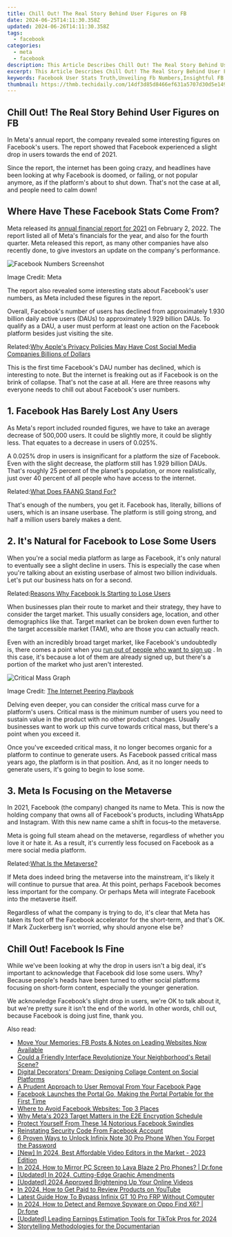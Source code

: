 ```yaml
---
title: Chill Out! The Real Story Behind User Figures on FB
date: 2024-06-25T14:11:30.358Z
updated: 2024-06-26T14:11:30.358Z
tags:
  - facebook
categories:
  - meta
  - facebook
description: This Article Describes Chill Out! The Real Story Behind User Figures on FB
excerpt: This Article Describes Chill Out! The Real Story Behind User Figures on FB
keywords: Facebook User Stats Truth,Unveiling Fb Numbers,Insightful FB Data,True FB Usage Figures,Debunking FB Trends,Social Media User Facts,Exploring Fb Analytics
thumbnail: https://thmb.techidaily.com/14df3d85d8466ef631a5707d30d5e14919d53addb84823d2a2bfe4ff558c0940.png
---
```


## Chill Out! The Real Story Behind User Figures on FB

 In Meta's annual report, the company revealed some interesting figures on Facebook's users. The report showed that Facebook experienced a slight drop in users towards the end of 2021.

 Since the report, the internet has been going crazy, and headlines have been looking at why Facebook is doomed, or failing, or not popular anymore, as if the platform's about to shut down. That's not the case at all, and people need to calm down!

## Where Have These Facebook Stats Come From?

 Meta released its [annual financial report for 2021](https://investor.fb.com/investor-news/press-release-details/2022/Meta-Reports-Fourth-Quarter-and-Full-Year-2021-Results/) on February 2, 2022\. The report listed all of Meta's financials for the year, and also for the fourth quarter. Meta released this report, as many other companies have also recently done, to give investors an update on the company's performance.

![Facebook Numbers Screenshot](https://static1.makeuseofimages.com/wordpress/wp-content/uploads/2022/02/Facebook-Numbers-Screenshot.png)

Image Credit: Meta

 The report also revealed some interesting stats about Facebook's user numbers, as Meta included these figures in the report.

 Overall, Facebook's number of users has declined from approximately 1.930 billion daily active users (DAUs) to approximately 1.929 billion DAUs. To qualify as a DAU, a user must perform at least one action on the Facebook platform besides just visiting the site.

 Related:[Why Apple's Privacy Policies May Have Cost Social Media Companies Billions of Dollars](https://www.makeuseof.com/apples-privacy-policies-may-cost-social-media-companies-billions-of-dollars/)

 This is the first time Facebook's DAU number has declined, which is interesting to note. But the internet is freaking out as if Facebook is on the brink of collapse. That's not the case at all. Here are three reasons why everyone needs to chill out about Facebook's user numbers.

## 1\. Facebook Has Barely Lost Any Users

 As Meta's report included rounded figures, we have to take an average decrease of 500,000 users. It could be slightly more, it could be slightly less. That equates to a decrease in users of 0.025%.

 A 0.025% drop in users is insignificant for a platform the size of Facebook. Even with the slight decrease, the platform still has 1.929 billion DAUs. That's roughly 25 percent of the planet's population, or more realistically, just over 40 percent of all people who have access to the internet.

 Related:[What Does FAANG Stand For?](https://www.makeuseof.com/what-does-faang-stand-for/)

 That's enough of the numbers, you get it. Facebook has, literally, billions of users, which is an insane userbase. The platform is still going strong, and half a million users barely makes a dent.

## 2\. It's Natural for Facebook to Lose Some Users

 When you're a social media platform as large as Facebook, it's only natural to eventually see a slight decline in users. This is especially the case when you're talking about an existing userbase of almost two billion individuals. Let's put our business hats on for a second.

 Related:[Reasons Why Facebook Is Starting to Lose Users](https://www.makeuseof.com/why-facebook-is-losing-users/)

 When businesses plan their route to market and their strategy, they have to consider the target market. This usually considers age, location, and other demographics like that. Target market can be broken down even further to the target accessible market (TAM), who are those you can actually reach.

 Even with an incredibly broad target market, like Facebook's undoubtedly is, there comes a point when you [run out of people who want to sign up](https://www.makeuseof.com/facebook-popularity-peak/) . In this case, it's because a lot of them are already signed up, but there's a portion of the market who just aren't interested.

![Critical Mass Graph](https://static1.makeuseofimages.com/wordpress/wp-content/uploads/2022/02/Critical-Mass-Graph.jpg)

 Image Credit: <a target="\_blank" rel="noopener noreferrer nofollow" href="[http://drpeering.net/HTML\_IPP/chapters/ch13-0-1-Value-of-an-IXP/ch13-0-1-Value-of-an-IXP.html](https://unsplash.com/photos/45Z2rsbUFMc) ">The Internet Peering Playbook</a>

 Delving even deeper, you can consider the critical mass curve for a platform's users. Critical mass is the minimum number of users you need to sustain value in the product with no other product changes. Usually businesses want to work up this curve towards critical mass, but there's a point when you exceed it.

 Once you've exceeded critical mass, it no longer becomes organic for a platform to continue to generate users. As Facebook passed critical mass years ago, the platform is in that position. And, as it no longer needs to generate users, it's going to begin to lose some.

## 3\. Meta Is Focusing on the Metaverse

 In 2021, Facebook (the company) changed its name to Meta. This is now the holding company that owns all of Facebook's products, including WhatsApp and Instagram. With this new name came a shift in focus–to the metaverse.

 Meta is going full steam ahead on the metaverse, regardless of whether you love it or hate it. As a result, it's currently less focused on Facebook as a mere social media platform.

 Related:[What Is the Metaverse?](https://www.makeuseof.com/what-is-the-metaverse/)

 If Meta does indeed bring the metaverse into the mainstream, it's likely it will continue to pursue that area. At this point, perhaps Facebook becomes less important for the company. Or perhaps Meta will integrate Facebook into the metaverse itself.

 Regardless of what the company is trying to do, it's clear that Meta has taken its foot off the Facebook accelerator for the short-term, and that's OK. If Mark Zuckerberg isn't worried, why should anyone else be?

## Chill Out! Facebook Is Fine

 While we've been looking at why the drop in users isn't a big deal, it's important to acknowledge that Facebook did lose some users. Why? Because people's heads have been turned to other social platforms focusing on short-form content, especially the younger generation.

 We acknowledge Facebook's slight drop in users, we're OK to talk about it, but we're pretty sure it isn't the end of the world. In other words, chill out, because Facebook is doing just fine, thank you.


<ins class="adsbygoogle"
     style="display:block"
     data-ad-format="autorelaxed"
     data-ad-client="ca-pub-7571918770474297"
     data-ad-slot="1223367746"></ins>



<ins class="adsbygoogle"
     style="display:block"
     data-ad-client="ca-pub-7571918770474297"
     data-ad-slot="8358498916"
     data-ad-format="auto"
     data-full-width-responsive="true"></ins>

<span class="atpl-alsoreadstyle">Also read:</span>
<div><ul>
<li><a href="https://facebook.techidaily.com/move-your-memories-fb-posts-and-notes-on-leading-websites-now-available/"><u>Move Your Memories: FB Posts & Notes on Leading Websites Now Available</u></a></li>
<li><a href="https://facebook.techidaily.com/could-a-friendly-interface-revolutionize-your-neighborhoods-retail-scene/"><u>Could a Friendly Interface Revolutionize Your Neighborhood's Retail Scene?</u></a></li>
<li><a href="https://facebook.techidaily.com/digital-decorators-dream-designing-collage-content-on-social-platforms/"><u>Digital Decorators' Dream: Designing Collage Content on Social Platforms</u></a></li>
<li><a href="https://facebook.techidaily.com/a-prudent-approach-to-user-removal-from-your-facebook-page/"><u>A Prudent Approach to User Removal From Your Facebook Page</u></a></li>
<li><a href="https://facebook.techidaily.com/facebook-launches-the-portal-go-making-the-portal-portable-for-the-first-time/"><u>Facebook Launches the Portal Go, Making the Portal Portable for the First Time</u></a></li>
<li><a href="https://facebook.techidaily.com/where-to-avoid-facebook-websites-top-3-places/"><u>Where to Avoid Facebook Websites: Top 3 Places</u></a></li>
<li><a href="https://facebook.techidaily.com/why-metas-2023-target-matters-in-the-e2e-encryption-schedule/"><u>Why Meta's 2023 Target Matters in the E2E Encryption Schedule</u></a></li>
<li><a href="https://facebook.techidaily.com/protect-yourself-from-these-14-notorious-facebook-swindles/"><u>Protect Yourself From These 14 Notorious Facebook Swindles</u></a></li>
<li><a href="https://facebook.techidaily.com/reinstating-security-code-from-facebook-account/"><u>Reinstating Security Code From Facebook Account</u></a></li>
<li><a href="https://unlock-android.techidaily.com/6-proven-ways-to-unlock-infinix-note-30-pro-phone-when-you-forget-the-password-by-drfone-android/"><u>6 Proven Ways to Unlock Infinix Note 30 Pro Phone When You Forget the Password</u></a></li>
<li><a href="https://facebook-record-videos.techidaily.com/new-in-2024-best-affordable-video-editors-in-the-market-2023-edition/"><u>[New] In 2024, Best Affordable Video Editors in the Market - 2023 Edition</u></a></li>
<li><a href="https://screen-mirror.techidaily.com/in-2024-how-to-mirror-pc-screen-to-lava-blaze-2-pro-phones-drfone-by-drfone-android/"><u>In 2024, How to Mirror PC Screen to Lava Blaze 2 Pro Phones? | Dr.fone</u></a></li>
<li><a href="https://article-posts.techidaily.com/updated-in-2024-cutting-edge-graphic-amendments/"><u>[Updated] In 2024, Cutting-Edge Graphic Amendments</u></a></li>
<li><a href="https://facebook-video-footage.techidaily.com/updated-2024-approved-brightening-up-your-online-videos/"><u>[Updated] 2024 Approved  Brightening Up Your Online Videos</u></a></li>
<li><a href="https://youtube-stream.techidaily.com/in-2024-how-to-get-paid-to-review-products-on-youtube/"><u>In 2024, How to Get Paid to Review Products on YouTube</u></a></li>
<li><a href="https://bypass-frp.techidaily.com/latest-guide-how-to-bypass-infinix-gt-10-pro-frp-without-computer-by-drfone-android/"><u>Latest Guide How To Bypass Infinix GT 10 Pro FRP Without Computer</u></a></li>
<li><a href="https://android-location-track.techidaily.com/in-2024-how-to-detect-and-remove-spyware-on-oppo-find-x6-drfone-by-drfone-virtual-android/"><u>In 2024, How to Detect and Remove Spyware on Oppo Find X6? | Dr.fone</u></a></li>
<li><a href="https://tiktok-videos.techidaily.com/updated-leading-earnings-estimation-tools-for-tiktok-pros-for-2024/"><u>[Updated] Leading Earnings Estimation Tools for TikTok Pros for 2024</u></a></li>
<li><a href="https://extra-lessons.techidaily.com/storytelling-methodologies-for-the-documentarian/"><u>Storytelling Methodologies for the Documentarian</u></a></li>
</ul></div>
